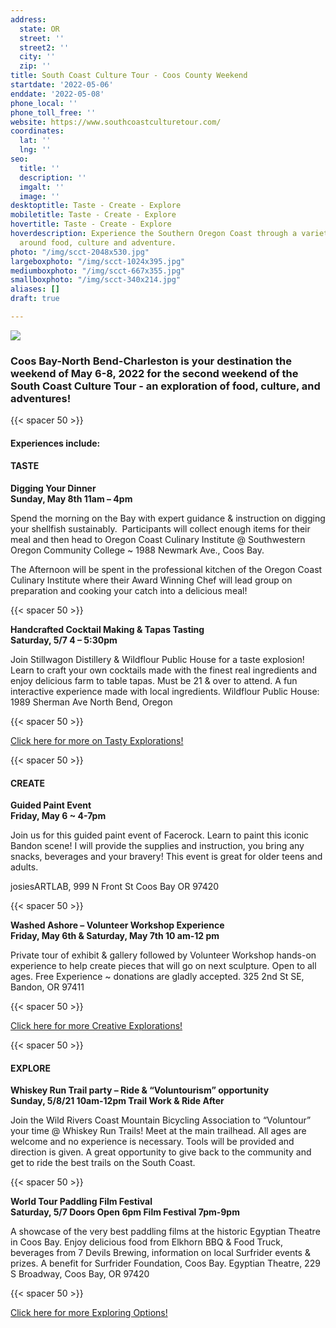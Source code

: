 ```yaml
---
address:
  state: OR
  street: ''
  street2: ''
  city: ''
  zip: ''
title: South Coast Culture Tour - Coos County Weekend
startdate: '2022-05-06'
enddate: '2022-05-08'
phone_local: ''
phone_toll_free: ''
website: https://www.southcoastculturetour.com/
coordinates:
  lat: ''
  lng: ''
seo:
  title: ''
  description: ''
  imgalt: ''
  image: ''
desktoptitle: Taste - Create - Explore
mobiletitle: Taste - Create - Explore
hovertitle: Taste - Create - Explore
hoverdescription: Experience the Southern Oregon Coast through a variety of events
  around food, culture and adventure.
photo: "/img/scct-2048x530.jpg"
largeboxphoto: "/img/scct-1024x395.jpg"
mediumboxphoto: "/img/scct-667x355.jpg"
smallboxphoto: "/img/scct-340x214.jpg"
aliases: []
draft: true

---
```

![](/img/scct-horizontal-logo-color-100.jpeg)

### Coos Bay-North Bend-Charleston is your destination the weekend of May 6-8, 2022 for the second weekend of the South Coast Culture Tour - an exploration of food, culture, and adventures!

{{< spacer 50 >}}

#### Experiences include:

#### TASTE

**Digging Your Dinner   
Sunday, May 8th 11am – 4pm**

Spend the morning on the Bay with expert guidance & instruction on digging your shellfish sustainably.  Participants will collect enough items for their meal and then head to Oregon Coast Culinary Institute @ Southwestern Oregon Community College \~ 1988 Newmark Ave., Coos Bay.

The Afternoon will be spent in the professional kitchen of the Oregon Coast Culinary Institute where their Award Winning Chef will lead group on preparation and cooking your catch into a delicious meal!

{{< spacer 50 >}}

**Handcrafted Cocktail Making & Tapas Tasting   
Saturday, 5/7 4 – 5:30pm**

Join Stillwagon Distillery & Wildflour Public House for a taste explosion!  Learn to craft your own cocktails made with the finest real ingredients and enjoy delicious farm to table tapas.  Must be 21 & over to attend.  A fun interactive experience made with local ingredients. Wildflour Public House: 1989 Sherman Ave North Bend, Oregon

{{< spacer 50 >}}

[Click here for more on Tasty Explorations!](https://www.southcoastculturetour.com/taste/)

{{< spacer 50 >}}

#### CREATE

**Guided Paint Event   
Friday, May 6 \~ 4-7pm**

Join us for this guided paint event of Facerock.  Learn to paint this iconic Bandon scene! I will provide the supplies and instruction, you bring any snacks, beverages and your bravery! This event is great for older teens and adults.

josiesARTLAB, 999 N Front St  Coos Bay OR 97420

{{< spacer 50 >}}

**Washed Ashore – Volunteer Workshop Experience   
Friday, May 6th & Saturday, May 7th 10 am-12 pm** 

Private tour of exhibit & gallery followed by Volunteer Workshop hands-on experience to help create pieces that will go on next sculpture. Open to all ages. Free Experience \~ donations are gladly accepted. 325 2nd St SE, Bandon, OR 97411

{{< spacer 50 >}}

[Click here for more Creative Explorations!](https://www.southcoastculturetour.com/create/)

{{< spacer 50 >}}

#### EXPLORE

**Whiskey Run Trail party – Ride & “Voluntourism” opportunity  
Sunday, 5/8/21 10am-12pm Trail Work & Ride After**

Join the Wild Rivers Coast Mountain Bicycling Association to “Voluntour” your time @ Whiskey Run Trails!  Meet at the main trailhead.  All ages are welcome and no experience is necessary. Tools will be provided and direction is given.  A great opportunity to give back to the community and get to ride the best trails on the South Coast.

{{< spacer 50 >}}

**World Tour Paddling Film Festival   
Saturday, 5/7 Doors Open 6pm Film Festival 7pm-9pm**

A showcase of the very best paddling films at the historic Egyptian Theatre in Coos Bay.  Enjoy delicious food from Elkhorn BBQ & Food Truck, beverages from 7 Devils Brewing, information on local Surfrider events & prizes.  A benefit for Surfrider Foundation, Coos Bay. Egyptian Theatre, 229 S Broadway, Coos Bay, OR 97420

{{< spacer 50 >}}

[Click here for more Exploring Options!](https://www.southcoastculturetour.com/explore/)